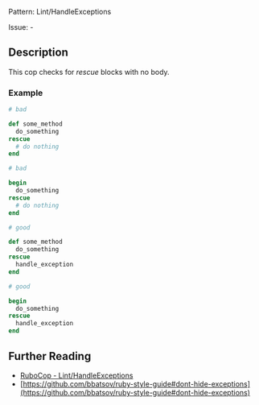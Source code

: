 Pattern: Lint/HandleExceptions

Issue: -

## Description

This cop checks for *rescue* blocks with no body.

### Example

```ruby
# bad

def some_method
  do_something
rescue
  # do nothing
end
```
```ruby
# bad

begin
  do_something
rescue
  # do nothing
end
```
```ruby
# good

def some_method
  do_something
rescue
  handle_exception
end
```
```ruby
# good

begin
  do_something
rescue
  handle_exception
end
```

## Further Reading

* [RuboCop - Lint/HandleExceptions](https://rubocop.readthedocs.io/en/latest/cops_lint/#linthandleexceptions)
* [https://github.com/bbatsov/ruby-style-guide#dont-hide-exceptions](https://github.com/bbatsov/ruby-style-guide#dont-hide-exceptions)
